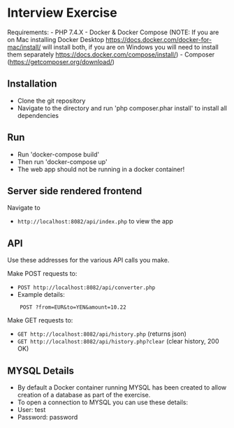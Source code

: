 # Interview Exercise

Requirements:
    - PHP 7.4.X
    - Docker & Docker Compose (NOTE: If you are on Mac installing Docker Desktop https://docs.docker.com/docker-for-mac/install/ will install both, if you are on Windows you will need to install them separately https://docs.docker.com/compose/install/) 
    - Composer (https://getcomposer.org/download/)

## Installation

- Clone the git repository
- Navigate to the directory and run 'php composer.phar install' to install all dependencies

## Run

- Run 'docker-compose build'
- Then run 'docker-compose up'
- The web app should not be running in a docker container!

## Server side rendered frontend
Navigate to
- `http://localhost:8082/api/index.php` to view the app

## API
Use these addresses for the various API calls you make.

Make POST requests to:
- `POST http://localhost:8082/api/converter.php`
- Example details:
```
    POST ?from=EUR&to=YEN&amount=10.22
```
Make GET requests to:
- `GET http://localhost:8082/api/history.php` (returns json)
- `GET http://localhost:8082/api/history.php?clear` (clear history, 200 OK)

## MYSQL Details
- By default a Docker container running MYSQL has been created to allow creation of a database as part of the exercise. 
- To open a connection to MYSQL you can use these details:
- User: test
- Password: password


